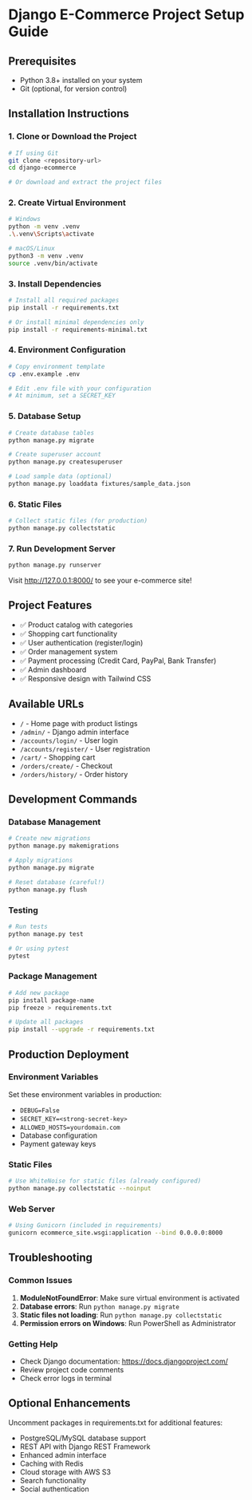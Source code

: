 # Django E-Commerce Project Setup Guide

## Prerequisites
- Python 3.8+ installed on your system
- Git (optional, for version control)

## Installation Instructions

### 1. Clone or Download the Project
```bash
# If using Git
git clone <repository-url>
cd django-ecommerce

# Or download and extract the project files
```

### 2. Create Virtual Environment
```bash
# Windows
python -m venv .venv
.\.venv\Scripts\activate

# macOS/Linux
python3 -m venv .venv
source .venv/bin/activate
```

### 3. Install Dependencies
```bash
# Install all required packages
pip install -r requirements.txt

# Or install minimal dependencies only
pip install -r requirements-minimal.txt
```

### 4. Environment Configuration
```bash
# Copy environment template
cp .env.example .env

# Edit .env file with your configuration
# At minimum, set a SECRET_KEY
```

### 5. Database Setup
```bash
# Create database tables
python manage.py migrate

# Create superuser account
python manage.py createsuperuser

# Load sample data (optional)
python manage.py loaddata fixtures/sample_data.json
```

### 6. Static Files
```bash
# Collect static files (for production)
python manage.py collectstatic
```

### 7. Run Development Server
```bash
python manage.py runserver
```

Visit http://127.0.0.1:8000/ to see your e-commerce site!

## Project Features
- ✅ Product catalog with categories
- ✅ Shopping cart functionality
- ✅ User authentication (register/login)
- ✅ Order management system
- ✅ Payment processing (Credit Card, PayPal, Bank Transfer)
- ✅ Admin dashboard
- ✅ Responsive design with Tailwind CSS

## Available URLs
- `/` - Home page with product listings
- `/admin/` - Django admin interface
- `/accounts/login/` - User login
- `/accounts/register/` - User registration
- `/cart/` - Shopping cart
- `/orders/create/` - Checkout
- `/orders/history/` - Order history

## Development Commands

### Database Management
```bash
# Create new migrations
python manage.py makemigrations

# Apply migrations
python manage.py migrate

# Reset database (careful!)
python manage.py flush
```

### Testing
```bash
# Run tests
python manage.py test

# Or using pytest
pytest
```

### Package Management
```bash
# Add new package
pip install package-name
pip freeze > requirements.txt

# Update all packages
pip install --upgrade -r requirements.txt
```

## Production Deployment

### Environment Variables
Set these environment variables in production:
- `DEBUG=False`
- `SECRET_KEY=<strong-secret-key>`
- `ALLOWED_HOSTS=yourdomain.com`
- Database configuration
- Payment gateway keys

### Static Files
```bash
# Use WhiteNoise for static files (already configured)
python manage.py collectstatic --noinput
```

### Web Server
```bash
# Using Gunicorn (included in requirements)
gunicorn ecommerce_site.wsgi:application --bind 0.0.0.0:8000
```

## Troubleshooting

### Common Issues
1. **ModuleNotFoundError**: Make sure virtual environment is activated
2. **Database errors**: Run `python manage.py migrate`
3. **Static files not loading**: Run `python manage.py collectstatic`
4. **Permission errors on Windows**: Run PowerShell as Administrator

### Getting Help
- Check Django documentation: https://docs.djangoproject.com/
- Review project code comments
- Check error logs in terminal

## Optional Enhancements
Uncomment packages in requirements.txt for additional features:
- PostgreSQL/MySQL database support
- REST API with Django REST Framework
- Enhanced admin interface
- Caching with Redis
- Cloud storage with AWS S3
- Search functionality
- Social authentication